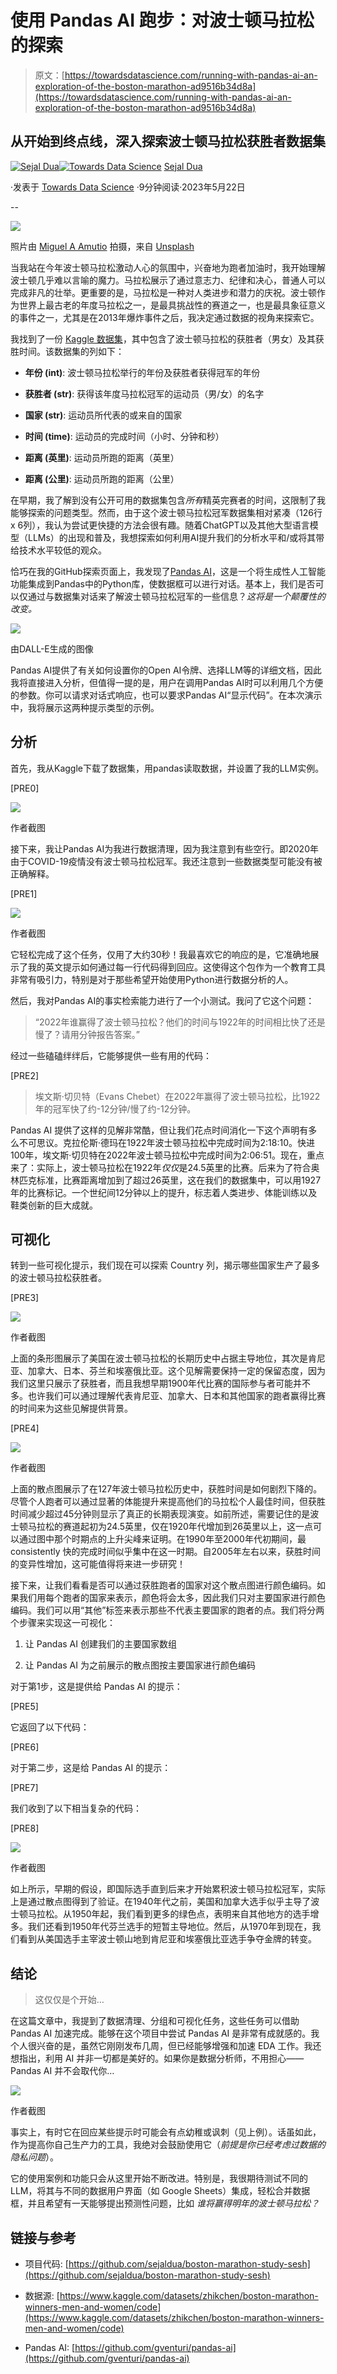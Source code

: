 # 使用 Pandas AI 跑步：对波士顿马拉松的探索

> 原文：[https://towardsdatascience.com/running-with-pandas-ai-an-exploration-of-the-boston-marathon-ad9516b34d8a](https://towardsdatascience.com/running-with-pandas-ai-an-exploration-of-the-boston-marathon-ad9516b34d8a)

## 从开始到终点线，深入探索波士顿马拉松获胜者数据集

[](https://sejaldua.medium.com/?source=post_page-----ad9516b34d8a--------------------------------)[![Sejal Dua](../Images/b9ec1f4907da5e6dfa1c922caa5b326d.png)](https://sejaldua.medium.com/?source=post_page-----ad9516b34d8a--------------------------------)[](https://towardsdatascience.com/?source=post_page-----ad9516b34d8a--------------------------------)[![Towards Data Science](../Images/a6ff2676ffcc0c7aad8aaf1d79379785.png)](https://towardsdatascience.com/?source=post_page-----ad9516b34d8a--------------------------------) [Sejal Dua](https://sejaldua.medium.com/?source=post_page-----ad9516b34d8a--------------------------------)

·发表于 [Towards Data Science](https://towardsdatascience.com/?source=post_page-----ad9516b34d8a--------------------------------) ·9分钟阅读·2023年5月22日

--

![](../Images/d6458818dcf988949ccea46e6c5c796c.png)

照片由 [Miguel A Amutio](https://unsplash.com/@amutiomi?utm_source=unsplash&utm_medium=referral&utm_content=creditCopyText) 拍摄，来自 [Unsplash](https://unsplash.com/s/photos/boston-marathon?utm_source=unsplash&utm_medium=referral&utm_content=creditCopyText)

当我站在今年波士顿马拉松激动人心的氛围中，兴奋地为跑者加油时，我开始理解波士顿几乎难以言喻的魔力。马拉松展示了通过意志力、纪律和决心，普通人可以完成非凡的壮举。更重要的是，马拉松是一种对人类进步和潜力的庆祝。波士顿作为世界上最古老的年度马拉松之一，是最具挑战性的赛道之一，也是最具象征意义的事件之一，尤其是在2013年爆炸事件之后，我决定通过数据的视角来探索它。

我找到了一份 [Kaggle 数据集](https://www.kaggle.com/datasets/zhikchen/boston-marathon-winners-men-and-women)，其中包含了波士顿马拉松的获胜者（男女）及其获胜时间。该数据集的列如下：

+   **年份 (int)**: 波士顿马拉松举行的年份及获胜者获得冠军的年份

+   **获胜者 (str)**: 获得该年度马拉松冠军的运动员（男/女）的名字

+   **国家 (str)**: 运动员所代表的或来自的国家

+   **时间 (time)**: 运动员的完成时间（小时、分钟和秒）

+   **距离 (英里)**: 运动员所跑的距离（英里）

+   **距离 (公里)**: 运动员所跑的距离（公里）

在早期，我了解到没有公开可用的数据集包含*所有*精英完赛者的时间，这限制了我能够探索的问题类型。然而，由于这个波士顿马拉松冠军数据集相对紧凑（126行 x 6列），我认为尝试更快捷的方法会很有趣。随着ChatGPT以及其他大型语言模型（LLMs）的出现和普及，我想探索如何利用AI提升我们的分析水平和/或将其带给技术水平较低的观众。

恰巧在我的GitHub探索页面上，我发现了[Pandas AI](https://github.com/gventuri/pandas-ai)，这是一个将生成性人工智能功能集成到Pandas中的Python库，使数据框可以进行对话。基本上，我们是否可以仅通过与数据集对话来了解波士顿马拉松冠军的一些信息？*这将是一个颠覆性的改变。*

![](../Images/0ee70422254fbd583263ab2e60c79a7d.png)

由DALL-E生成的图像

Pandas AI提供了有关如何设置你的Open AI令牌、选择LLM等的详细文档，因此我将直接进入分析，但值得一提的是，用户在调用Pandas AI时可以利用几个方便的参数。你可以请求对话式响应，也可以要求Pandas AI“显示代码”。在本次演示中，我将展示这两种提示类型的示例。

## 分析

首先，我从Kaggle下载了数据集，用pandas读取数据，并设置了我的LLM实例。

[PRE0]

![](../Images/2c46c7197d3b4e4d87218696e536f298.png)

作者截图

接下来，我让Pandas AI为我进行数据清理，因为我注意到有些空行。即2020年由于COVID-19疫情没有波士顿马拉松冠军。我还注意到一些数据类型可能没有被正确解释。

[PRE1]

![](../Images/67c6fdd02132dbe3cb457633e91ab0bb.png)

作者截图

它轻松完成了这个任务，仅用了大约30秒！我最喜欢它的响应的是，它准确地展示了我的英文提示如何通过每一行代码得到回应。这使得这个包作为一个教育工具非常有吸引力，特别是对于那些希望开始使用Python进行数据分析的人。

然后，我对Pandas AI的事实检索能力进行了一个小测试。我问了它这个问题：

> “2022年谁赢得了波士顿马拉松？他们的时间与1922年的时间相比快了还是慢了？请用分钟报告答案。”

经过一些磕磕绊绊后，它能够提供一些有用的代码：

[PRE2]

> 埃文斯·切贝特（Evans Chebet）在2022年赢得了波士顿马拉松，比1922年的冠军快了约-12分钟/慢了约-12分钟。

Pandas AI 提供了这样的见解非常酷，但让我们花点时间消化一下这个声明有多么不可思议。克拉伦斯·德玛在1922年波士顿马拉松中完成时间为2:18:10。快进100年，埃文斯·切贝特在2022年波士顿马拉松中完成时间为2:06:51。现在，重点来了：实际上，波士顿马拉松在1922年*仅仅*是24.5英里的比赛。后来为了符合奥林匹克标准，比赛距离增加到了超过26英里，这在我们的数据集中，可以用1927年的比赛标记。一个世纪间12分钟以上的提升，标志着人类进步、体能训练以及鞋类创新的巨大成就。

## 可视化

转到一些可视化提示，我们现在可以探索 Country 列，揭示哪些国家生产了最多的波士顿马拉松获胜者。

[PRE3]

![](../Images/2a26d5d25827723267ac788c95958d7a.png)

作者截图

上面的条形图展示了美国在波士顿马拉松的长期历史中占据主导地位，其次是肯尼亚、加拿大、日本、芬兰和埃塞俄比亚。这个见解需要保持一定的保留态度，因为我们这里只展示了获胜者，而且我想早期1900年代比赛的国际参与者可能并不多。也许我们可以通过理解代表肯尼亚、加拿大、日本和其他国家的跑者赢得比赛的时间来为这些见解提供背景。

[PRE4]

![](../Images/afb7bf947b8a7a0658543f337bd82d9e.png)

作者截图

上面的散点图展示了在127年波士顿马拉松历史中，获胜时间是如何剧烈下降的。尽管个人跑者可以通过显著的体能提升来提高他们的马拉松个人最佳时间，但获胜时间减少超过45分钟则显示了真正的长期表现演变。如前所述，需要记住的是波士顿马拉松的赛道起初为24.5英里，仅在1920年代增加到26英里以上，这一点可以通过图中那个时期点的上升尖峰来证明。在1990年至2000年代初期间，最 consistently 快的完成时间似乎集中在这一时期。自2005年左右以来，获胜时间的变异性增加，这可能值得将来进一步研究！

接下来，让我们看看是否可以通过获胜跑者的国家对这个散点图进行颜色编码。如果我们用每个跑者的国家来表示，颜色将会太多，因此我们只对主要国家进行颜色编码。我们可以用“其他”标签来表示那些不代表主要国家的跑者的点。我们将分两个步骤来实现这一可视化：

1.  让 Pandas AI 创建我们的主要国家数组

1.  让 Pandas AI 为之前展示的散点图按主要国家进行颜色编码

对于第1步，这是提供给 Pandas AI 的提示：

[PRE5]

它返回了以下代码：

[PRE6]

对于第二步，这是给 Pandas AI 的提示：

[PRE7]

我们收到了以下相当复杂的代码：

[PRE8]

![](../Images/2153c5cf56ad70cf51cc6332bb337b6b.png)

作者截图

如上所示，早期的假设，即国际选手直到后来才开始累积波士顿马拉松冠军，实际上是通过散点图得到了验证。在1940年代之前，美国和加拿大选手似乎主导了波士顿马拉松。从1950年起，我们看到更多的绿色点，表明来自其他地方的选手增多。我们还看到1950年代芬兰选手的短暂主导地位。然后，从1970年到现在，我们看到从美国选手主宰波士顿山地到肯尼亚和埃塞俄比亚选手争夺金牌的转变。

## 结论

> 这仅仅是个开始…

在这篇文章中，我提到了数据清理、分组和可视化任务，这些任务可以借助 Pandas AI 加速完成。能够在这个项目中尝试 Pandas AI 是非常有成就感的。我个人很兴奋的是，虽然它刚刚发布几周，但已经能够增强和加速 EDA 工作。我还想指出，利用 AI 并非一切都是美好的。如果你是数据分析师，不用担心——Pandas AI 并不会取代你…

![](../Images/d3df00ae598995a68b7ddd920ee7e3eb.png)

作者截图

事实上，有时它在回应某些提示时可能会有点幼稚或讽刺（见上例）。话虽如此，作为提高你自己生产力的工具，我绝对会鼓励使用它（*前提是你已经考虑过数据的隐私问题*）。

它的使用案例和功能只会从这里开始不断改进。特别是，我很期待测试不同的 LLM，将其与不同的数据用户界面（如 Google Sheets）集成，轻松合并数据框，并且希望有一天能够提出预测性问题，比如 *谁将赢得明年的波士顿马拉松？*

## 链接与参考

+   项目代码: [https://github.com/sejaldua/boston-marathon-study-sesh](https://github.com/sejaldua/boston-marathon-study-sesh)

+   数据源: [https://www.kaggle.com/datasets/zhikchen/boston-marathon-winners-men-and-women/code](https://www.kaggle.com/datasets/zhikchen/boston-marathon-winners-men-and-women/code)

+   Pandas AI: [https://github.com/gventuri/pandas-ai](https://github.com/gventuri/pandas-ai)
